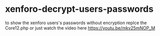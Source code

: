 # xenforo-decrypt-users-passwords
to show the xenforo users's passwords without encryption
replce the Core12.php or just watch the video here
https://youtu.be/mkv25mNOP_M
